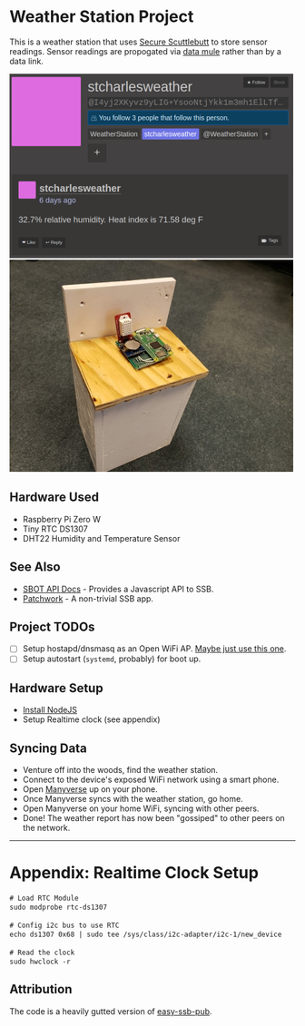 # Weather Station Project

This is a weather station that uses [Secure Scuttlebutt](https://ssbc.github.io/scuttlebutt-protocol-guide/) to store sensor readings. Sensor readings are propogated via [data mule](https://en.wikipedia.org/wiki/Data_mule) rather than by a data link.

![weather_report.png](weather_report.png)
![enclosure.jpg](enclosure.jpg)

## Hardware Used

 * Raspberry Pi Zero W
 * Tiny RTC DS1307
 * DHT22 Humidity and Temperature Sensor

## See Also

 * [SBOT API Docs](https://scuttlebot.io/) - Provides a Javascript API to SSB.
 * [Patchwork](https://github.com/ssbc/patchwork) - A non-trivial SSB app.

## Project TODOs

 - [ ] Setup hostapd/dnsmasq as an Open WiFi AP. [Maybe just use this one](https://github.com/billz/raspap-webgui).
 - [ ] Setup autostart (`systemd`, probably) for boot up.

## Hardware Setup

 * [Install NodeJS](https://www.instructables.com/id/Install-Nodejs-and-Npm-on-Raspberry-Pi/)
 * Setup Realtime clock (see appendix)

## Syncing Data

 * Venture off into the woods, find the weather station.
 * Connect to the device's exposed WiFi network using a smart phone.
 * Open [Manyverse](https://play.google.com/store/apps/details?id=se.manyver) up on your phone.
 * Once Manyverse syncs with the weather station, go home.
 * Open Manyverse on your home WiFi, syncing with other peers.
 * Done! The weather report has now been "gossiped" to other peers on the network.

---

# Appendix: Realtime Clock Setup

```
# Load RTC Module
sudo modprobe rtc-ds1307

# Config i2c bus to use RTC
echo ds1307 0x68 | sudo tee /sys/class/i2c-adapter/i2c-1/new_device

# Read the clock
sudo hwclock -r
```

## Attribution

The code is a heavily gutted version of [easy-ssb-pub](https://github.com/staltz/easy-ssb-pub).
